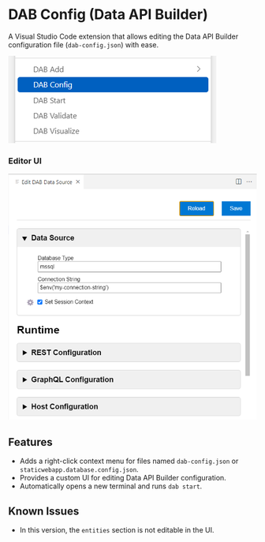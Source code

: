 # DAB Config (Data API Builder)

A Visual Studio Code extension that allows editing the Data API Builder configuration file (`dab-config.json`) with ease.

![](https://github.com/JerryNixon/data-api-builder-vscode-ext/blob/master/config-data-api-builder/images/screenshot.png?raw=true)

### Editor UI

![](https://raw.githubusercontent.com/JerryNixon/data-api-builder-vscode-ext/refs/heads/master/config-data-api-builder/images/screenshot2.png?raw=true)

## Features

- Adds a right-click context menu for files named `dab-config.json` or `staticwebapp.database.config.json`.
- Provides a custom UI for editing Data API Builder configuration.
- Automatically opens a new terminal and runs `dab start`.

## Known Issues

- In this version, the `entities` section is not editable in the UI.